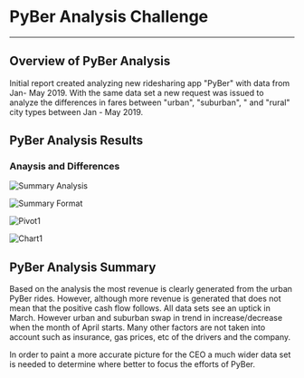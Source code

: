 # PyBer Analysis Challenge
---
## Overview of PyBer Analysis
Initial report created analyzing new ridesharing app "PyBer" with data from Jan- May 2019.   With the same data set a new request was issued to analyze the differences in fares between "urban", "suburban", " and "rural" city types between Jan - May 2019.


## PyBer Analysis Results

### Anaysis and Differences

![Summary Analysis](https://user-images.githubusercontent.com/84201082/127783321-8e37684a-ab1b-47f6-adf6-ac7ef8f44086.png)

![Summary Format](https://user-images.githubusercontent.com/84201082/127783326-02404839-a24e-423d-a25e-0316a92b600e.png)

![Pivot1](https://user-images.githubusercontent.com/84201082/127783330-bdfcd719-a1d7-4d7e-bfc5-e63fef768f53.png)

![Chart1](https://user-images.githubusercontent.com/84201082/127783346-f9f24406-a84d-4982-ade4-3e455b3e2d3c.png)


## PyBer Analysis Summary
Based on the analysis the most revenue is clearly generated from the urban PyBer rides.   However, although more revenue is generated that does not mean that the positive cash flow follows.   All data sets see an uptick in March.   However urban and suburban swap in trend in increase/decrease when the month of April starts. Many other factors are not taken into account such as insurance, gas prices, etc of the drivers and the company.   

In order to paint a more accurate picture for the CEO a much wider data set is needed to determine where better to focus the efforts of PyBer.
